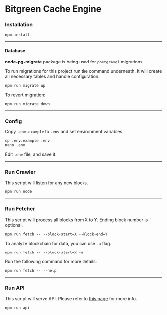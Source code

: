 # Bitgreen Cache Engine

### Installation
```
npm install
```

---

#### Database
**node-pg-migrate** package is being used for `postgresql` migrations.

To run migrations for this project run the command underneath. It will create all necessary tables and handle configuration.
```
npm run migrate up
```
To revert migration:
```
npm run migrate down
```

---

### Config
Copy `.env.example` to `.env` and set environment variables.
```
cp .env.example .env
nano .env
```
Edit `.env` file, and save it.

---

### Run Crawler
This script will listen for any new blocks.
```
npm run node
```

---

### Run Fetcher
This script will process all blocks from X to Y.
Ending block number is optional.
```
npm run fetch -- --block-start=X --block-end=Y
```
To analyze blockchain for data, you can use `-a` flag.
```
npm run fetch -- --block-start=X -a
```
Run the following command for more details:
```
npm run fetch -- --help
```

---

### Run API
This script will serve API. Please refer to [this page](docs/api.md) for more info.
```
npm run api
```